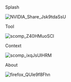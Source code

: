 Splash

![NVIDIA_Share_Jsk9tdaSsU](https://github.com/BurlyVik/Scomp/assets/161164589/7468c2f2-236e-415a-81cc-43511007e6ba)

Tool

![scomp_Z40HMuoSCl](https://github.com/BurlyVik/Scomp/assets/161164589/f04797d9-cd0b-4b86-a9ad-956d0cbd755b)

Context

![scomp_ixqJsUIHRM](https://github.com/BurlyVik/Scomp/assets/161164589/b1543772-5548-4b85-b896-449271263be2)

About

![firefox_QUle9f8Fhn](https://github.com/BurlyVik/Scomp/assets/161164589/93da245b-15d2-4104-b7a3-d7b07922d595)

